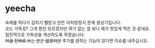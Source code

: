 # yeecha

숙제를 하다가 갑자기 삘받고 만든 이차방정식 문제 생성기입니다. <br/>
코드 가독성? 그게 뭔진 모르겠지만 여기 없는 걸 보니 제가 맛있게 먹은 것 같네요. <br/>
점진적으로 가독성을 개선하도록 하겠습니다. <br/>
~~이걸 진짜로 쓰는 분은 없겠지만~~ 추가를 원하는 기능이 있다면 이슈를 내주십시오. <br/>
